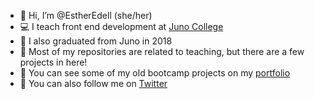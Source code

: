 - 👋 Hi, I’m @EstherEdell (she/her)
- 💻 I teach front end development at [Juno College](https://junocollege.com/)
- 🌱 I also graduated from Juno in 2018
- 🍉 Most of my repositories are related to teaching, but there are a few projects in here!
- 🌈 You can see some of my old bootcamp projects on my [portfolio](https://estheredell.com)
- 🦜 You can also follow me on [Twitter](https://twitter.com/esthr_e)

<!---
EstherEdell/EstherEdell is a ✨ special ✨ repository because its `README.md` (this file) appears on your GitHub profile.
You can click the Preview link to take a look at your changes.
--->
